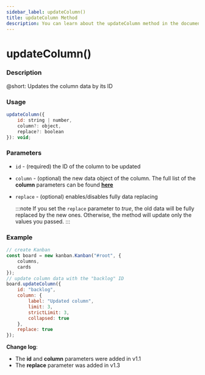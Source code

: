 ```yaml
---
sidebar_label: updateColumn()
title: updateColumn Method
description: You can learn about the updateColumn method in the documentation of the DHTMLX JavaScript Kanban library. Browse developer guides and API reference, try out code examples and live demos, and download a free 30-day evaluation version of DHTMLX Kanban.
---
```


# updateColumn()

### Description

@short: Updates the column data by its ID

### Usage

~~~jsx {}
updateColumn({
    id: string | number,
    column?: object,
    replace?: boolean
}): void;
~~~

### Parameters

- `id` - (required) the ID of the column to be updated
- `column` - (optional) the new data object of the column. The full list of the **column** parameters can be found [**here**](api/config/js_kanban_columns_config.md)
- `replace` - (optional) enables/disables fully data replacing

    :::note
    If you set the `replace` parameter to *true*, the old data will be fully replaced by the new ones. Otherwise, the method will update only the values you passed.
    :::

### Example

~~~jsx {7-16}
// create Kanban
const board = new kanban.Kanban("#root", {
    columns,
    cards
});
// update column data with the "backlog" ID
board.updateColumn({
    id: "backlog",
    column: {
        label: "Updated column",
        limit: 3,
        strictLimit: 3,
        collapsed: true
    },
    replace: true
});
~~~

**Change log**: 
- The **id** and **column** parameters were added in v1.1
- The **replace** parameter was added in v1.3